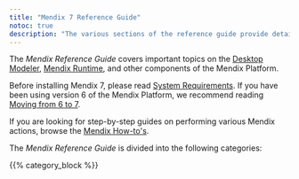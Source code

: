```yaml
---
title: "Mendix 7 Reference Guide"
notoc: true
description: "The various sections of the reference guide provide details on the features and functionality of the Mendix Platform."
---
```


The *Mendix Reference Guide* covers important topics on the  [Desktop Modeler](desktop-modeler), [Mendix Runtime](runtime), and other components of the Mendix Platform.

Before installing Mendix 7, please read [System Requirements](system-requirements). If you have been using version 6 of the Mendix Platform, we recommend reading [Moving from 6 to 7](moving-from-6-to-7).

If you are looking for step-by-step guides on performing various Mendix actions, browse the [Mendix How-to's](/howto).

The *Mendix Reference Guide* is divided into the following categories:

{{% category_block %}}
